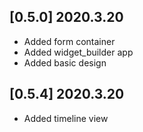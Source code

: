## [0.5.0] 2020.3.20

- Added form container
- Added widget_builder app
- Added basic design

## [0.5.4] 2020.3.20

- Added timeline view

